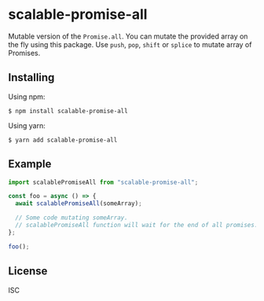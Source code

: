 # scalable-promise-all
Mutable version of the `Promise.all`. You can mutate the provided array on the fly using this package. Use `push`, `pop`, `shift` or `splice` to mutate array of Promises.

## Installing
Using npm:
```shell
$ npm install scalable-promise-all
```

Using yarn:
```shell
$ yarn add scalable-promise-all
```

## Example
```js
import scalablePromiseAll from "scalable-promise-all";

const foo = async () => {
  await scalablePromiseAll(someArray);

  // Some code mutating someArray.
  // scalablePromiseAll function will wait for the end of all promises.
};

foo();

```

## License
ISC